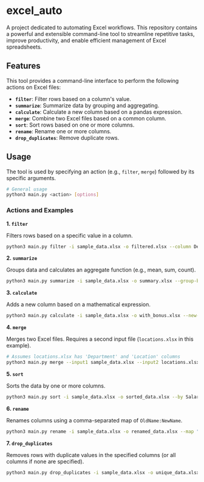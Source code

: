 # excel_auto

A project dedicated to automating Excel workflows. This repository contains a powerful and extensible command-line tool to streamline repetitive tasks, improve productivity, and enable efficient management of Excel spreadsheets.

## Features

This tool provides a command-line interface to perform the following actions on Excel files:

*   **`filter`**: Filter rows based on a column's value.
*   **`summarize`**: Summarize data by grouping and aggregating.
*   **`calculate`**: Calculate a new column based on a pandas expression.
*   **`merge`**: Combine two Excel files based on a common column.
*   **`sort`**: Sort rows based on one or more columns.
*   **`rename`**: Rename one or more columns.
*   **`drop_duplicates`**: Remove duplicate rows.

## Usage

The tool is used by specifying an action (e.g., `filter`, `merge`) followed by its specific arguments.

```bash
# General usage
python3 main.py <action> [options]
```

### Actions and Examples

**1. `filter`**

Filters rows based on a specific value in a column.

```bash
python3 main.py filter -i sample_data.xlsx -o filtered.xlsx --column Department --value Sales
```

**2. `summarize`**

Groups data and calculates an aggregate function (e.g., mean, sum, count).

```bash
python3 main.py summarize -i sample_data.xlsx -o summary.xlsx --group-by Department --agg-col Salary --agg-func mean
```

**3. `calculate`**

Adds a new column based on a mathematical expression.

```bash
python3 main.py calculate -i sample_data.xlsx -o with_bonus.xlsx --new-col Bonus --expr "Salary * 0.1"
```

**4. `merge`**

Merges two Excel files. Requires a second input file (`locations.xlsx` in this example).

```bash
# Assumes locations.xlsx has 'Department' and 'Location' columns
python3 main.py merge --input1 sample_data.xlsx --input2 locations.xlsx -o merged_data.xlsx --on Department
```

**5. `sort`**

Sorts the data by one or more columns.

```bash
python3 main.py sort -i sample_data.xlsx -o sorted_data.xlsx --by Salary --order desc
```

**6. `rename`**

Renames columns using a comma-separated map of `OldName:NewName`.

```bash
python3 main.py rename -i sample_data.xlsx -o renamed_data.xlsx --map "Name:Employee Name,Hire_Date:Start Date"
```

**7. `drop_duplicates`**

Removes rows with duplicate values in the specified columns (or all columns if none are specified).

```bash
python3 main.py drop_duplicates -i sample_data.xlsx -o unique_data.xlsx --subset Department
```
